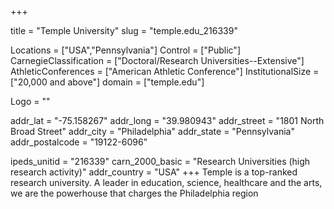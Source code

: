 
+++

title = "Temple University"
slug = "temple.edu_216339"

Locations = ["USA","Pennsylvania"]
Control = ["Public"]
CarnegieClassification = ["Doctoral/Research Universities--Extensive"]
AthleticConferences = ["American Athletic Conference"]
InstitutionalSize = ["20,000 and above"]
domain = ["temple.edu"]

Logo = ""

addr_lat = "-75.158267"
addr_long = "39.980943"
addr_street = "1801 North Broad Street"
addr_city = "Philadelphia"
addr_state = "Pennsylvania"
addr_postalcode = "19122-6096"

ipeds_unitid = "216339"
carn_2000_basic = "Research Universities (high research activity)"
addr_country = "USA"
+++
    Temple is a top-ranked research university. A leader in education, science, healthcare and the arts, we are the powerhouse that charges the Philadelphia region
